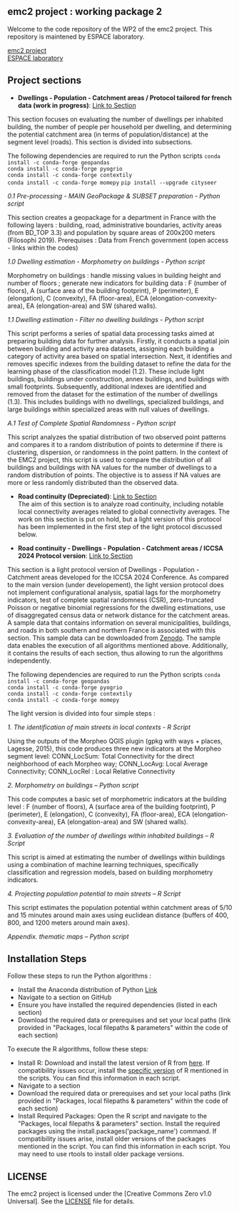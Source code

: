 ## emc2 project : working package 2
Welcome to the code repository of the WP2 of the emc2 project. This repository is maintened by ESPACE laboratory.

[emc2 project](https://emc2-dut.org/)  
[ESPACE laboratory](https://www.umrespace.org/)

## Project sections
- **Dwellings - Population - Catchment areas / Protocol tailored for french data (work in progress)**: [Link to Section](https://github.com/perezjoan/emc2-WP2/tree/main/Dwellings%20-%20Population%20-%20Catchment%20areas)  

This section focuses on evaluating the number of dwellings per inhabited building, the number of people per household per dwelling, and determining the potential catchment area (in terms of population/distance) at the segment level (roads). This section is divided into subsections. 

The following dependencies are required to run the Python scripts
      `conda install -c conda-forge geopandas`    
      `conda install -c conda-forge pyogrio`    
      `conda install -c conda-forge contextily`   
      `conda install -c conda-forge momepy`
      `pip install --upgrade cityseer`     

   *0.1 Pre-processing  - MAIN GeoPackage & SUBSET preparation - Python script*

This section creates a geopackage for a department in France with the following layers : building, road, administrative boundaries, activity areas (from BD_TOP 3.3) and population by square areas of 200x200 meters (Filosophi 2019). Prerequises : Data from French government (open access - links within the codes)

   *1.0 Dwelling estimation - Morphometry on buildings - Python script*  

Morphometry on buildings : handle missing values in building height and number of floors ; generate new indicators for building data : F (number of floors), A (surface area of the building footprint), P (perimeter),
E (elongation), C (convexity), FA (floor-area), ECA (elongation-convexity-area), EA (elongation-area) and SW (shared walls).

  *1.1 Dwelling estimation - Filter no dwelling buildings - Python script*

This script performs a series of spatial data processing tasks aimed at preparing building data for further analysis. Firstly, it conducts a spatial join between building and activity area datasets, assigning each building a category of activity area based on spatial intersection. Next, it identifies and removes specific indexes from the building dataset to refine the data for the learning phase of the classification model (1.2). These include light buildings, buildings under construction, annex buildings, and buildings with small footprints. Subsequently, additional indexes are identified and removed from the dataset for the estimation of the number of dwellings (1.3). This includes buildings with no dwellings, specialized buildings, and large buildings within specialized areas with null values of dwellings.

  *A.1 Test of Complete Spatial Randomness - Python script*

This script analyzes the spatial distribution of two observed point patterns and compares it to a random distribution of points to determine if there is clustering, dispersion, or randomness in the point pattern. In the context of the EMC2 project, this script is used to compare the distribution of all buildings and buildings with NA values for the number of dwellings to a random distribution of points. The objective is to assess if 
NA values are more or less randomly distributed than the observed data.


- **Road continuity (Depreciated)**: [Link to Section](https://github.com/perezjoan/emc2-WP2/tree/main/Dwellings%20-%20Population%20-%20Catchment%20areas)  
The aim of this section is to analyze road continuity, including notable local connectivity averages related to global connectivity averages. The work on this section is put on hold, but a light version of this protocol has been implemented in the first step of the light protocol discussed below.

- **Road continuity - Dwellings - Population - Catchment areas / ICCSA 2024 Protocol version**: [Link to Section](https://github.com/perezjoan/emc2-WP2/tree/main/Road%20continuity%20-%20Dwellings%20-%20Population%20-%20Catchment%20area%20(light%20protocol))

This section is a light protocol version of Dwellings - Population - Catchment areas developed for the ICCSA 2024 Conference. As compared to the main version (under developement), the light version protocol does not implement configurational analysis, spatial lags for the morphometry indicators, test of complete spatial randomness (CSR), zero-truncated Poisson or negative binomial regressions for the dwelling estimations, use of disaggregated census data or network distance for the catchment areas.
A sample data that contains information on several municipalities, buildings, and roads in both southern and northern France is associated with this section. This sample data can be downloaded from [Zenodo]([https://zenodo.org/records/10946415]). The sample data enables the execution of all algorithms mentioned above. Additionally, it contains the results of each section, thus allowing to run the algorithms independently. 

The following dependencies are required to run the Python scripts
      `conda install -c conda-forge geopandas`    
      `conda install -c conda-forge pyogrio`    
      `conda install -c conda-forge contextily`   
      `conda install -c conda-forge momepy`

The light version is divided into four simple steps :
  
  *1. The identification of main streets in local contexts - R Script*
  
  Using the outputs of the Morpheo QGIS plugin (gpkg with ways + places, Lagesse, 2015), this code produces three new indicators at the Morpheo segment level: CONN_LocSum: Total Connectivity for the direct neighborhood of each Morpheo way; CONN_LocAvg: Local Average Connectivity; CONN_LocRel : Local Relative Connectivity
  
  *2. Morphometry on buildings – Python script*
  
This code computes a basic set of morphometric indicators at the building level : F (number of floors), A (surface area of the building footprint), P (perimeter), E (elongation), C (convexity), FA (floor-area), ECA (elongation-convexity-area), EA (elongation-area) and SW (shared walls).
  
  *3. Evaluation of the number of dwellings within inhabited buildings – R Script*

This script is aimed at estimating the number of dwellings within buildings using a combination of machine learning techniques, specifically classification and regression models, based on building morphometry indicators.
  
  *4. Projecting population potential to main streets – R Script*

This script estimates the population potential within catchment areas of 5/10 and 15 minutes around main axes using euclidean distance (buffers of 400, 800, and 1200 meters around main axes). 
  
  *Appendix. thematic maps – Python script*

## Installation Steps

Follow these steps to run the Python algorithms :
- Install the Anaconda distribution of Python [Link](https://www.anaconda.com/download)
- Navigate to a section on GitHub
- Ensure you have installed the required dependencies (listed in each section)
- Download the required data or prerequises and set your local paths (link provided in "Packages, local filepaths & parameters" within the code of each section)

To execute the R algorithms, follow these steps:
- Install R: Download and install the latest version of R from [here](https://cran.r-project.org/bin/windows/base/). If compatibility issues occur, install the [specific version](https://cran.r-project.org/bin/windows/base/old/) of R mentioned in the scripts. You can find this information in each script.
- Navigate to a section
- Download the required data or prerequises and set your local paths (link provided in "Packages, local filepaths & parameters" within the code of each section)
- Install Required Packages: Open the R script and navigate to the "Packages, local filepaths & parameters" section. Install the required packages using the install.packages('package_name') command. If compatibility issues arise, install older versions of the packages mentioned in the script. You can find this information in each script. You may need to use rtools to install older package versions.

## LICENSE

The emc2 project is licensed under the [Creative Commons Zero v1.0 Universal]. See the [LICENSE](https://github.com/perezjoan/emc2-WP2/blob/main/LICENSE) file for details.
